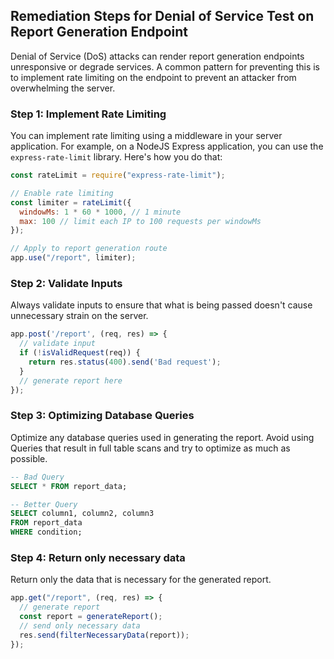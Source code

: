 

## Remediation Steps for Denial of Service Test on Report Generation Endpoint
Denial of Service (DoS) attacks can render report generation endpoints unresponsive or degrade services. A common pattern for preventing this is to implement rate limiting on the endpoint to prevent an attacker from overwhelming the server.

### Step 1: Implement Rate Limiting

You can implement rate limiting using a middleware in your server application. For example, on a NodeJS Express application, you can use the `express-rate-limit` library. Here's how you do that:

```javascript
const rateLimit = require("express-rate-limit");

// Enable rate limiting
const limiter = rateLimit({
  windowMs: 1 * 60 * 1000, // 1 minute
  max: 100 // limit each IP to 100 requests per windowMs
});

// Apply to report generation route
app.use("/report", limiter);
```

### Step 2: Validate Inputs

Always validate inputs to ensure that what is being passed doesn't cause unnecessary strain on the server.

```javascript
app.post('/report', (req, res) => {
  // validate input
  if (!isValidRequest(req)) {
    return res.status(400).send('Bad request');
  }
  // generate report here
});
```

### Step 3: Optimizing Database Queries

Optimize any database queries used in generating the report. Avoid using Queries that result in full table scans and try to optimize as much as possible.

```sql
-- Bad Query
SELECT * FROM report_data;

-- Better Query
SELECT column1, column2, column3
FROM report_data
WHERE condition;
```

### Step 4: Return only necessary data

Return only the data that is necessary for the generated report.

```javascript
app.get("/report", (req, res) => {
  // generate report
  const report = generateReport();
  // send only necessary data
  res.send(filterNecessaryData(report));
});
```